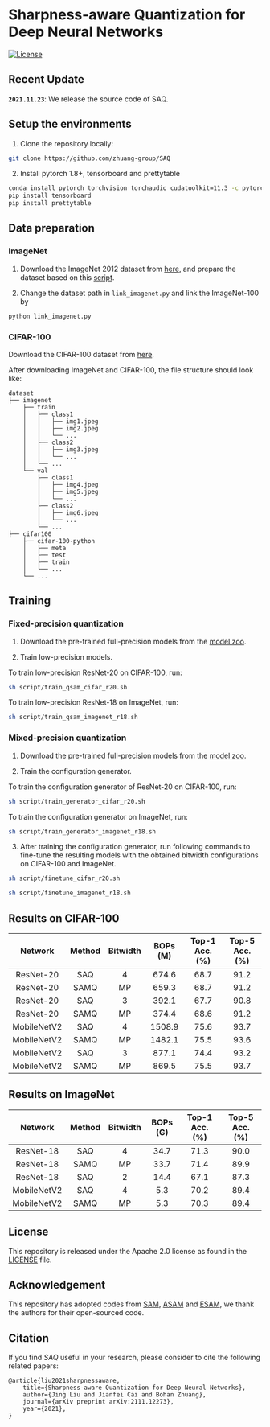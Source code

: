 # Sharpness-aware Quantization for Deep Neural Networks

[![License](https://img.shields.io/badge/License-Apache_2.0-blue.svg)](https://opensource.org/licenses/Apache-2.0)

## Recent Update

**`2021.11.23`**: We release the source code of SAQ.

## Setup the environments

1. Clone the repository locally:

```bash
git clone https://github.com/zhuang-group/SAQ
```

2. Install pytorch 1.8+, tensorboard and prettytable

```bash
conda install pytorch torchvision torchaudio cudatoolkit=11.3 -c pytorch
pip install tensorboard
pip install prettytable
```

## Data preparation

### ImageNet

1. Download the ImageNet 2012 dataset from [here](http://image-net.org/), and prepare the dataset based on this [script](https://gist.github.com/BIGBALLON/8a71d225eff18d88e469e6ea9b39cef4). 

2. Change the dataset path in `link_imagenet.py` and link the ImageNet-100 by
```bash
python link_imagenet.py
```

### CIFAR-100

Download the CIFAR-100 dataset from [here](https://www.cs.toronto.edu/~kriz/cifar-100-python.tar.gz).

After downloading ImageNet and CIFAR-100, the file structure should look like:

```
dataset
├── imagenet
    ├── train
    │   ├── class1
    │   │   ├── img1.jpeg
    │   │   ├── img2.jpeg
    │   │   └── ...
    │   ├── class2
    │   │   ├── img3.jpeg
    │   │   └── ...
    │   └── ...
    └── val
        ├── class1
        │   ├── img4.jpeg
        │   ├── img5.jpeg
        │   └── ...
        ├── class2
        │   ├── img6.jpeg
        │   └── ...
        └── ...
├── cifar100
    ├── cifar-100-python
    │   ├── meta
    │   ├── test
    │   ├── train
    │   └── ...
    └── ...
```


## Training

### Fixed-precision quantization

1. Download the pre-trained full-precision models from the [model zoo](https://github.com/zhuang-group/SAQ/wiki/Model-Zoo).
   
2. Train low-precision models.

To train low-precision ResNet-20 on CIFAR-100, run:

```bash
sh script/train_qsam_cifar_r20.sh
```

To train low-precision ResNet-18 on ImageNet, run:

```bash
sh script/train_qsam_imagenet_r18.sh
```

### Mixed-precision quantization

1. Download the pre-trained full-precision models from the [model zoo](https://github.com/zhuang-group/SAQ/wiki/Model-Zoo).

2. Train the configuration generator.

To train the configuration generator of ResNet-20 on CIFAR-100, run:

```bash
sh script/train_generator_cifar_r20.sh
```

To train the configuration generator on ImageNet, run:

```bash
sh script/train_generator_imagenet_r18.sh
```

3. After training the configuration generator, run following commands to fine-tune the resulting models with the obtained bitwidth configurations on CIFAR-100 and ImageNet.
```bash
sh script/finetune_cifar_r20.sh
```

```bash
sh script/finetune_imagenet_r18.sh
```

## Results on CIFAR-100

| Network | Method | Bitwidth | BOPs (M) | Top-1 Acc. (%) | Top-5 Acc. (%) |
| :-----: | :----: | :------: | :------: | :------------: | :------------: |
| ResNet-20 | SAQ | 4 | 674.6 | 68.7 | 91.2 |
| ResNet-20 | SAMQ | MP | 659.3 | 68.7 | 91.2 |
| ResNet-20 | SAQ | 3 | 392.1 | 67.7 | 90.8 |
| ResNet-20 | SAMQ | MP | 374.4 | 68.6 | 91.2 |
| MobileNetV2 | SAQ | 4 | 1508.9 | 75.6 | 93.7 |
| MobileNetV2 | SAMQ | MP | 1482.1 | 75.5 | 93.6 |
| MobileNetV2 | SAQ | 3 | 877.1 | 74.4 | 93.2 |
| MobileNetV2 | SAMQ | MP | 869.5 | 75.5 | 93.7 |

## Results on ImageNet

| Network | Method | Bitwidth | BOPs (G) | Top-1 Acc. (%) | Top-5 Acc. (%) |
| :-----: | :----: | :------: | :------: | :------------: | :------------: |
| ResNet-18 | SAQ | 4 | 34.7 | 71.3 | 90.0 |
| ResNet-18 | SAMQ | MP | 33.7 | 71.4 | 89.9 |
| ResNet-18 | SAQ | 2 | 14.4 | 67.1 | 87.3 |
| MobileNetV2 | SAQ | 4 | 5.3 | 70.2 | 89.4 |
| MobileNetV2 | SAMQ | MP | 5.3 | 70.3 | 89.4 |

## License

This repository is released under the Apache 2.0 license as found in the [LICENSE](LICENSE) file.

## Acknowledgement

This repository has adopted codes from [SAM](https://github.com/davda54/sam), [ASAM](https://github.com/SamsungLabs/ASAM) and [ESAM](https://github.com/dydjw9/efficient_sam), we thank the authors for their open-sourced code.


## Citation
If you find *SAQ* useful in your research, please consider to cite the following related papers:
```
@article{liu2021sharpnessaware,
    title={Sharpness-aware Quantization for Deep Neural Networks}, 
    author={Jing Liu and Jianfei Cai and Bohan Zhuang},
    journal={arXiv preprint arXiv:2111.12273},
    year={2021},
}
```